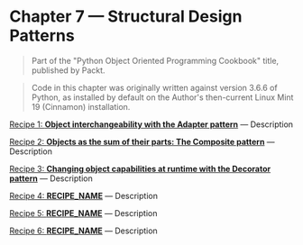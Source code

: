 # Chapter 7 — Structural Design Patterns

> Part of the "Python Object Oriented Programming Cookbook" title, 
> published by Packt.

> Code in this chapter was originally written against version 3.6.6 of Python, 
> as installed by default on the Author's then-current Linux Mint 19 (Cinnamon) 
> installation. 

[Recipe 1: **Object interchangeability with the Adapter pattern**](C07R01_AdapterPattern.py) — 
Description

[Recipe 2: **Objects as the sum of their parts: The Composite pattern**](C07R02_CompositePattern.py) — 
Description

[Recipe 3: **Changing object capabilities at runtime with the Decorator pattern**](C07R03_DecoratorPattern.py) — 
Description

[Recipe 4: **RECIPE_NAME**](C07R04_FacadePattern.py) — 
Description

[Recipe 5: **RECIPE_NAME**](C07R05_FlyweightPattern.py) — 
Description

[Recipe 6: **RECIPE_NAME**](C07R06_CustomDescriptors.py) — 
Description

